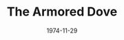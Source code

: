 ---
title: The Armored Dove
date: 1974-11-29
opening_date: 1974-11-29
closing_date: 1974-12-14
layout: productions
playbill:
Theatre: Theatre Jacksonville
Venue: Little Theatre
cast:
- Brigadier General Samuel Hawks, U.S.A.F.: Bill Harriman
- Colonel Snivley, U.S.A.F.: Jim Knize
- John O'Rourke: Kennedy Williams
- Lieutenant Fred Smith, U.S.A.F.: Hal Henderson
- Susan O'Rourke: Sheila Hughes
- Foley Thorndike: Thomas Gibson
- Peg O'Rourke: LeNore Hart
- Mrs. Morgan: Barbara Stillson
- Mrs. Post: Mary Coyle
- Mrs. Olson: Patricia Sharpe
crew:
- Director: Robert Knowles
- Scene Design: Hal Henderson
- Stage Manager: David West
- Lighting Technician: Lloyd Jeffords
- Stage Crew:
  - Dale Stillson
  - Crew Chief
  - Brian Cooke
  - Bobby Kennedy
- Properties:
  - Steve Winemiller
  - Nellie Coyle
- Box Office: Pat Somers
- Publicity: Diane Somerville
- Marquee Sign: Patrick Brodus
- Cast Notes: Sheila Hughes
orchestra:
---